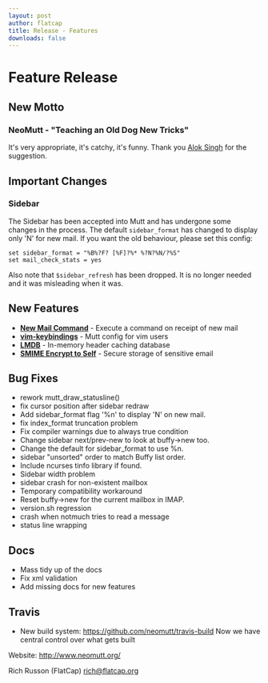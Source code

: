```yaml
---
layout: post
author: flatcap
title: Release - Features
downloads: false
---
```


# Feature Release

## New Motto

### NeoMutt - "Teaching an Old Dog New Tricks"

It's very appropriate, it's catchy, it's funny.
Thank you [Alok Singh](https://github.com/Alok) for the suggestion.

## Important Changes

### Sidebar

The Sidebar has been accepted into Mutt and has undergone some changes in the process.  The default `sidebar_format` has changed to display only 'N' for new mail.  If you want the old behaviour, please set this config:

```
set sidebar_format = "%B%?F? [%F]?%* %?N?%N/?%S"
set mail_check_stats = yes 
```

Also note that `$sidebar_refresh` has been dropped.  It is no longer needed and it was misleading when it was.

## New Features
  - [**New Mail Command**](http://www.neomutt.org/feature/new-mail/) - Execute a command on receipt of new mail
  - [**vim-keybindings**](https://github.com/neomutt/neomutt/tree/contrib/vim-keybindings) - Mutt config for vim users
  - [**LMDB**](http://www.neomutt.org/feature/lmdb/) - In-memory header caching database
  - [**SMIME Encrypt to Self**](http://www.neomutt.org/feature/smime-encrypt-self/) - Secure storage of sensitive email

## Bug Fixes
  - rework mutt_draw_statusline()
  - fix cursor position after sidebar redraw
  - Add sidebar_format flag '%n' to display 'N' on new mail.
  - fix index_format truncation problem
  - Fix compiler warnings due to always true condition
  - Change sidebar next/prev-new to look at buffy->new too.
  - Change the default for sidebar_format to use %n.
  - sidebar "unsorted" order to match Buffy list order.
  - Include ncurses tinfo library if found.
  - Sidebar width problem
  - sidebar crash for non-existent mailbox
  - Temporary compatibility workaround
  - Reset buffy->new for the current mailbox in IMAP.
  - version.sh regression
  - crash when notmuch tries to read a message
  - status line wrapping

## Docs
  - Mass tidy up of the docs
  - Fix xml validation
  - Add missing docs for new features

## Travis
  - New build system:
    https://github.com/neomutt/travis-build
    Now we have central control over what gets built

Website: http://www.neomutt.org/

Rich Russon (FlatCap)
rich@flatcap.org
